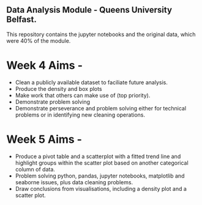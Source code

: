 ## Data Analysis Module - Queens University Belfast.
This repository contains the jupyter notebooks and the original data, which were 40% of the module. 

# Week 4 Aims - 
- Clean a publicly available dataset to faciliate future analysis.
- Produce the density and box plots
- Make work that others can make use of (top priority).
- Demonstrate problem solving
- Demonstrate perseverance and problem solving either for technical problems or in identifying new cleaning operations.

# Week 5 Aims - 
- Produce a pivot table and a scatterplot with a fitted trend line and highlight groups within the scatter plot based on another categorical column of data.
- Problem solving python, pandas, jupyter notebooks, matplotlib and seaborne issues, plus data cleaning problems.
- Draw conclusions from visualisations, including a density plot and a scatter plot.
